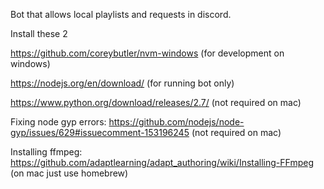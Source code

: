 Bot that allows local playlists and requests in discord.

Install these 2

https://github.com/coreybutler/nvm-windows (for development on windows)

https://nodejs.org/en/download/ (for running bot only)

https://www.python.org/download/releases/2.7/ (not required on mac)

Fixing node gyp errors: https://github.com/nodejs/node-gyp/issues/629#issuecomment-153196245 (not required on mac)

Installing ffmpeg: https://github.com/adaptlearning/adapt_authoring/wiki/Installing-FFmpeg (on mac just use homebrew)
